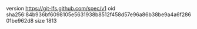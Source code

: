 version https://git-lfs.github.com/spec/v1
oid sha256:84b936bf6098105e5631938b8512f458d57e96a86b38be9a4a6f28601be962d8
size 1813
